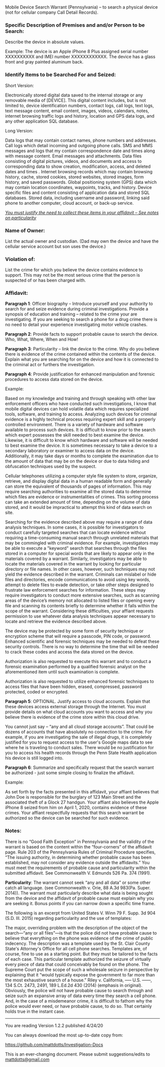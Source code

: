 Mobile Device Search Warrant (Pennsylvania) – to search a physical device (not for cellular company Call Detail Records).

### Specific Description of Premises and and/or Person to be Search:

Describe the device in absolute values.

Example:  The device is an Apple iPhone 8 Plus assigned serial number XXXXXXXXXX and IMEI number XXXXXXXXXXXX.  The device has a glass front and gray painted aluminum back.

### Identify Items to be Searched For and Seized:

Short Version:

Electronically stored digital data saved to the internal storage or any removable media of [DEVICE].  This digital content includes, but is not limited to, device identification numbers, contact logs, call logs, text logs, text message content, email content, images, videos, calendars, notes, internet browsing traffic logs and history, location and GPS data logs, and any other application SQL database.

Long Version:

Data logs that may contain contact names, phone numbers and addresses.  Call logs which detail incoming and outgoing phone calls. SMS and MMS messages and logs that my contain correspondence date and times along with message content. Email messages and attachments. Data files consisting of digital pictures, videos, and documents and access to corresponding data to show creation, modification, access, and deleted dates and times .  Internet browsing records which may contain browsing history, cache, stored cookies, stored websites, stored images, form history, and saved passwords.  Global positioning system (GPS) data which may contain location coordinates, waypoints, tracks, and history. Device specific files and content consisting of application data and stored SQL databases. Stored data, including username and password, linking said phone to another computer, cloud account, or back-up service.

<u>*You must justify the need to collect these items in your affidavit – See notes on particularity*</u>

### Name of Owner:

List the actual owner and custodian.  (Dad may own the device and have the cellular service account but son uses the device.)

### Violation of:

List the crime for which you believe the device contains evidence to support. This may not be the most serious crime that the person is suspected of or has been charged with.

### Affidavit:

**Paragraph 1**:  Officer biography – Introduce yourself and your authority to search for and seize evidence during criminal investigations.  Provide a synopsis of education and training – related to the crime your are investigating.  If you are seeking to search a phone for a drug crime there is no need to detail your experience investigating motor vehicle crashes.

**Paragraph 2**: Provide facts to support probable cause to search the device.  Who, What, Where, When and How!

**Paragraph 3**: Particularity – link the device to the crime.  Why do you believe there is evidence of the crime contained within the contents of the device. Explain what you are searching for on the device and how it is connected to the criminal act or furthers the investigation.

**Paragraph 4**:  Provide justification for enhanced manipulation and forensic procedures to access data stored on the device.

Example:

Based on my knowledge and training and through speaking with other law enforcement officers who have conducted such investigations, I know that mobile digital devices can hold volatile data which requires specialized tools, software, and training to access.  Analyzing such devices for criminal evidence is a highly technical process requiring expert skill and a properly controlled environment.  There is a variety of hardware and software available to process such devices.  It is difficult to know prior to the search which expert possesses the skill needed to best examine the device.  Likewise, it is difficult to know which hardware and software will be needed to best examine the device.  It is sometimes necessary to take a device to a secondary laboratory or examiner to access data on the device. Additionally, it may take days or months to complete the examination due to the amount of data that may be on the device or due to data hiding and obfuscation techniques used by the suspect.

Cellular telephones utilizing a computer style file system to store, organize, retrieve, and display digital data in a human readable form and generally can store the equivalent of thousands of pages of information. This may require searching authorities to examine all the stored data to determine which files are evidence or instrumentalities of crimes.  This sorting process can take an extended amount of time, depending on the volume of data stored, and it would be impractical to attempt this kind of data search on site.

Searching for the evidence described above may require a range of data analysis techniques.  In some cases, it is possible for investigators to conduct carefully targeted searches that can locate evidence without requiring a time-consuming manual search through unrelated materials that may be commingled with criminal evidence.  For example, investigators may be able to execute a "keyword" search that searches through the files stored in a computer for special words that are likely to appear only in the materials covered by a warrant.  Similarly, investigators may be able to locate the materials covered in the warrant by looking for particular directory or file names.  In other cases, however, such techniques may not yield the evidence described in the warrant.  Criminals can mislabel or hide files and directories, encode communications to avoid using key words, attempt to delete files to evade detection, or take other steps designed to frustrate law enforcement searches for information.   These steps may require investigators to conduct more extensive searches, such as scanning areas of the device’s memory not allocated to listed files or opening every file and scanning its contents briefly to determine whether it falls within the scope of the warrant.  Considering these difficulties, your affiant requests permission to use whatever data analysis techniques appear necessary to locate and retrieve the evidence described above.

The device may be protected by some form of security technique or encryption scheme that will require a passcode, PIN code, or password.  Enhanced scientific and forensic techniques may be needed to defeat these security controls.  There is no way to determine the time that will be needed to crack these codes and access the data stored on the device.

Authorization is also requested to execute this warrant and to conduct a forensic examination performed by a qualified forensic analyst on the aforementioned item until such examination is complete.

Authorization is also requested to utilize enhanced forensic techniques to access files that have been hidden, erased, compressed, password protected, coded or encrypted.

**Paragraph 5**:  OPTIONAL.  Justify access to cloud accounts.  Explain that these devices access external storage through the Internet.  You must provide details on what cloud accounts you want to access and why you believe there is evidence of the crime store within this cloud drive.

You cannot just say – “any and all cloud storage accounts”. That could be dozens of accounts that have absolutely no connection to the crime.  For example, if you are investigating the sale of illegal drugs, it is completely justified for you to request access to the user's Google maps data to see where he is traveling to conduct sales.  There would be no justification for you to access his health records through the Penn State Health application his device is still logged into.

**Paragraph 6**: Summarize and specifically request that the search warrant be authorized - just some simple closing to finalize the affidavit.

Example:

As set forth by the facts presented in this affidavit, your affiant believes that John Doe is responsible for the burglary of 123 Main Street and the associated theft of a Glock 27 handgun.  Your affiant also believes the Apple iPhone 8 seized from him on April 1, 2020, contains evidence of these crimes.  Your affiant respectfully requests that this search warrant be authorized so the device can be searched for such evidence.

### Notes:

There is no “Good Faith Exception” in Pennsylvania and the validity of the warrant is based on the content within the “four-corners” of the affidavit page. Rule 203 of the Pennsylvania Rules of Criminal Procedure specifies, “The issuing authority, in determining whether probable cause has been established, may not consider any evidence outside the affidavits.”  You must meet the requirements of probable cause and particularity within the submitted affidavit. See Commonwealth V. Edmunds 526 Pa. 374 (1991).

**Particularity**: The warrant cannot seek “any and all data” or some other catch all language. (see Commonwealth v. Orie, 88 A.3d 983(Pa. Super. 2014)).  The warrant must particularly describe what data is being sought from the device and the affidavit of probable cause must explain why you are seeking it.  Bonus points if you can narrow down a specific time frame.

The following is an excerpt from United States V. Winn 79 F. Supp. 3d 904 (S.D. Ill. 2015) regarding particularity and the use of templates:

The major, overriding problem with the description of the object of the search—“any or all files”—is that the police did not have probable cause to believe that everything on the phone was evidence of the crime of public indecency. The description was a template used by the St. Clair County State's Attorney's Office for all cell phone searches. Templates are, of course, fine to use as a starting point. But they must be tailored to the facts of each case. This particular template authorized the seizure of virtually every piece of data that could conceivably be found on the phone. The Supreme Court put the scope of such a wholesale seizure in perspective by explaining that it “would typically expose the government to far more than the most exhaustive search of a house.” Riley v. California, ––– U.S. ––––, 134 S.Ct. 2473, 2491, 189 L.Ed.2d 430 (2014) (emphasis in original). Obviously, the police will not have probable cause to search through and seize such an expansive array of data every time they search a cell phone. And, in the case of a misdemeanor crime, it is difficult to fathom why the police would ever need, or have probable cause, to do so. That certainly holds true in the instant case.

*************************************************************************************************************
You are reading Version 1.2.2 published 4/24/20

You can always download the most up-to-date copy from:

https://github.com/mattdotts/Investigation-Docs

This is an ever-changing document.  Please submit suggestions/edits to mattdotts@gmail.com
